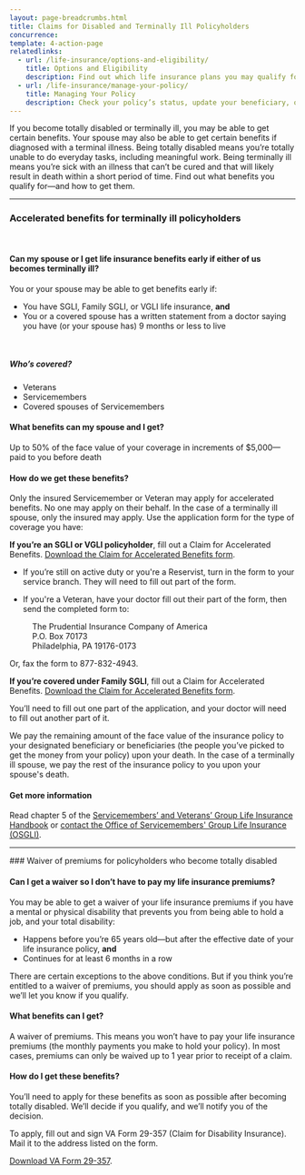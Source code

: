 ```yaml
---
layout: page-breadcrumbs.html
title: Claims for Disabled and Terminally Ill Policyholders
concurrence: 
template: 4-action-page
relatedlinks:
  - url: /life-insurance/options-and-eligibility/
    title: Options and Eligibility
    description: Find out which life insurance plans you may qualify for—and the benefits you’ll receive with each plan.
  - url: /life-insurance/manage-your-policy/
    title: Managing Your Policy
    description: Check your policy’s status, update your beneficiary, or pay your bill online.
---
```


<div class="va-introtext">

If you become totally disabled or terminally ill, you may be able to get certain benefits. Your spouse may also be able to get certain benefits if diagnosed with a terminal illness. Being totally disabled means you’re totally unable to do everyday tasks, including meaningful work. Being terminally ill means you’re sick with an illness that can’t be cured and that will likely result in death within a short period of time. Find out what benefits you qualify for—and how to get them.

</div>

<hr>

### Accelerated benefits for terminally ill policyholders

<br>

<div class="feature">

#### Can my spouse or I get life insurance benefits early if either of us becomes terminally ill?
 
You or your spouse may be able to get benefits early if:
-	You have SGLI, Family SGLI, or VGLI life insurance, **and**
-	You or a covered spouse has a written statement from a doctor saying you have (or your spouse has) 9 months or less to live

<br>

##### Who’s covered?

-	Veterans
-	Servicemembers
-	Covered spouses of Servicemembers

</div>


#### What benefits can my spouse and I get?
 
Up to 50% of the face value of your coverage in increments of $5,000—paid to you before death


#### How do we get these benefits?
 
Only the insured Servicemember or Veteran may apply for accelerated benefits. No one may apply on their behalf. In the case of a terminally ill spouse, only the insured may apply. Use the application form for the type of coverage you have:
 
**If you’re an SGLI or VGLI policyholder**, fill out a Claim for Accelerated Benefits. [Download the Claim for Accelerated Benefits form](http://benefits.va.gov/INSURANCE/forms/8284.htm).

- If you’re still on active duty or you're a Reservist, turn in the form to your service branch. They will need to fill out part of the form. 

- If you're a Veteran, have your doctor fill out their part of the form, then send the completed form to:

<dl class="va-address-block">
<dd>The Prudential Insurance Company of America</dd>
<dd>P.O. Box 70173</dd>
<dd>Philadelphia, PA 19176-0173</dd>
</dl>

Or, fax the form to 877-832-4943.


**If you’re covered under Family SGLI**, fill out a Claim for Accelerated Benefits. [Download the Claim for Accelerated Benefits form](http://benefits.va.gov/INSURANCE/forms/8284A.htm).
 
You’ll need to fill out one part of the application, and your doctor will need to fill out another part of it.
 
We pay the remaining amount of the face value of the insurance policy to your designated beneficiary or beneficiaries (the people you’ve picked to get the money from your policy) upon your death. In the case of a terminally ill spouse, we pay the rest of the insurance policy to you upon your spouse's death.
 
 
#### Get more information
 	
Read chapter 5 of the [Servicemembers’ and Veterans’ Group Life Insurance Handbook](http://benefits.va.gov/INSURANCE/resources_handbook_ins_chapter5.asp) or [contact the Office of Servicemembers' Group Life Insurance (OSGLI)](http://benefits.va.gov/INSURANCE/resources-contact.asp).

<hr>
<span id="waiver">
### Waiver of premiums for policyholders who become totally disabled

<br>

<div class="feature">

#### Can I get a waiver so I don’t have to pay my life insurance premiums?

You may be able to get a waiver of your life insurance premiums if you have a mental or physical disability that prevents you from being able to hold a job, and your total disability:
-	Happens before you’re 65 years old—but after the effective date of your life insurance policy, **and**
-	Continues for at least 6 months in a row

There are certain exceptions to the above conditions. But if you think you’re entitled to a waiver of premiums, you should apply as soon as possible and we’ll let you know if you qualify.

</div>


#### What benefits can I get?

A waiver of premiums. This means you won’t have to pay your life insurance premiums (the monthly payments you make to hold your policy). In most cases, premiums can only be waived up to 1 year prior to receipt of a claim.


#### How do I get these benefits?

You’ll need to apply for these benefits as soon as possible after becoming totally disabled. We’ll decide if you qualify, and we’ll notify you of the decision.

To apply, fill out and sign VA Form 29-357 (Claim for Disability Insurance). Mail it to the address listed on the form.


[Download VA Form 29-357](http://www.vba.va.gov/pubs/forms/VBA-29-357-ARE.pdf). 


